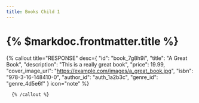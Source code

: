 ```yaml
---
title: Books Child 1
---
```


# {% $markdoc.frontmatter.title %}

{% callout title="RESPONSE" desc={
"id": "book_7g8h9i",
"title": "A Great Book",
"description": "This is a really great book",
"price": 19.99,
"cover_image_url": "https://example.com/images/a_great_book.jpg",
"isbn": "978-3-16-148410-0",
"author_id": "auth_1a2b3c",
"genre_id": "genre_4d5e6f"
}  icon="note" %}

      {% /callout %}
